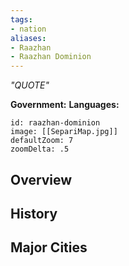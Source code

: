 ```yaml
---
tags:
- nation
aliases:
- Raazhan
- Raazhan Dominion
---
```

*"QUOTE"*

**Government:** 
**Languages:** 
```leaflet
id: raazhan-dominion
image: [[SepariMap.jpg]]
defaultZoom: 7
zoomDelta: .5
```
## Overview

## History

## Major Cities
